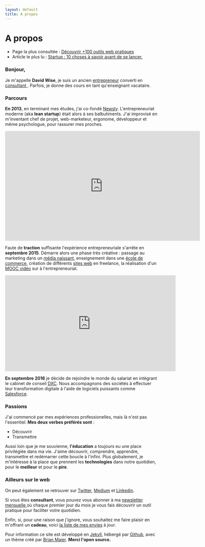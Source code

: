 ```yaml
---
layout: default
title: A propos
---
```


<div class="post">
	<h1 class="pageTitle">A propos</h1>

<ul>
      <li> Page la plus consultée : <a href="/Outils">Découvrir +100 outils web pratiques</a></li>
      <li> Article le plus lu : <a href="https://medium.com/@dawise_/my-10-favorite-quotes-yet-3f8a4122336b"> Startup : 10 choses à savoir avant de se lancer.</a></li>
  </ul>

  <h3> Bonjour, </h3>
  <p> Je m'appelle <b>David Wise</b>, je suis un ancien <a href="/startups">entrepreneur</a> converti en <a href="https://www.dxc.technology/">consultant </a>. Parfois, je donne des cours en tant qu'enseignant vacataire.</p> 

  <h3> Parcours</h3>
  <p> <b>En 2013</b>, en terminant mes études, j'ai co-fondé <a href="https://fr.petitsfrenchies.com/newsly-application-web-favoris-interview/">Newsly</a>. L'entrepreneuriat moderne (aka <b>lean startup</b>) était alors à ses balbutiments. J'ai improvisé en m'inventant chef de projet, web-marketeur, ergonome, développeur et même psychologue, pour rassurer mes proches.</p> 

  <p><iframe src="https://player.vimeo.com/video/89918281" width="640" height="360" frameborder="0" webkitallowfullscreen mozallowfullscreen allowfullscreen></iframe></p>

  <p> Faute de <b>traction</b> suffisante l'expérience entrepreneuriale s'arrête en <b>septembre 2015</b>. Démarre alors une phase très créative : passage au marketing dans un <a href="https://www.brief.me/"> média naissant</a>, enseignement dans une <a href="http://www.emlv.fr/"> école de commerce</a>, création de différents <a href="/Portfolio">sites web</a> en freelance, la réalisation d'un <a href="https://www.udemy.com/startuptour/?couponCode=DAVIDWISE.FR">MOOC vidéo</a> sur à l'entrepreneuriat.</p>

  <p><iframe width="560" height="315" src="https://www.youtube.com/embed/WAj70jDQZF8" frameborder="0" allow="autoplay; encrypted-media" allowfullscreen></iframe></p>

  <p><b>En septembre 2016</b> je décide de rejoindre le monde du salariat en intègrant le cabinet de conseil <a href="https://www.dxc.technology/">DXC</a>. Nous accompagnons des sociétés à effectuer leur transformation digitale à l'aide de logiciels puissants comme <a href="http://saleforce.com/">Salesforce</a>.

  <h3> Passions</h3>

  <p> J'ai commencé par mes expériences professionelles, mais là n'est pas l'essentiel.<b> Mes deux verbes préférés sont</b> : 
  <ul>
  <li>Découvrir</li> 
  <li>Transmettre</li>
  </ul> 
 
 <p> Aussi loin que je me souvienne, <b>l'éducation</b> a toujours eu une place privilégiée dans ma vie. J'aime découvrir, comprendre, apprendre, transmettre et redémarrer cette boucle à l'infini. Plus globalement, je m'intéresse à la place que prennent les <b>technologies</b> dans notre quotidien, pour le <b>meilleur</b> et pour le <b>pire</b>.</p>

  <h3> Ailleurs sur le web</h3>
  
 <p>On peut également se retrouver sur <a href="https://twitter.com/dawise_">Twitter</a>, <a href="https://medium.com/@dawise_">Medium</a> et <a href="https://www.linkedin.com/in/davidwisefr/">Linkedin</a>.

<p>Si vous êtes <b>consultant</b>, vous pouvez vous abonner à ma <a href="https://tinyletter.com/lettreduconsultant/">newsletter mensuelle </a> où chaque premier jour du mois je vous fais découvrir un outil pratique pour faciliter votre quotidien.</p> 

<p>Enfin, si, pour une raison que j'ignore, vous souhaitez me faire plaisir en m'offrant un <b>cadeau</b>, voici <a href="https://kit.com/dawise/la-liste-des-mes-envies"> la liste de mes envies</a> à jour.</p>

<p>Pour information ce site est développé en <a href="https://jekyllrb.com/">Jekyll</a>, hébergé par <a href="https://github.com/">Github</a>, avec un thème créé par <a href="http://brianmaierjr.com">Brian Maier</a>. <b>Merci l'open source.</b></p>

